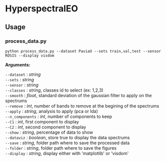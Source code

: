# HyperspectralEO

## Usage

### process_data.py 

`python process_data.py --dataset PaviaU --sets train,val,test --sensor ROSIS --display visdom`

**Arguments:**  
  
 `--dataset` : *string*  
 `--sets` : *string*   
 `--sensor` : *string*   
 `--classes` : *string*, classes id to select (ex: 1,2,3)   
 `--smooth` : *float*, standard deviation of the gaussian filter to apply on the spectrums   
 `--remove` : *int*, number of bands to remove at the begining of the spectrums    
 `--apply` : *string*, analysis to apply (pca or lda)  
 `--n_components` : *int*, number of components to keep  
 `--C1` : *int*, first component to display  
 `--C2` : *int*, second component to display  
 `--show` : *string*, percentage of data to show  
 `--dataviz` : *boolean*, store true to display the data spectrums  
 `--save` : *string*, folder path where to save the processed data  
 `--folder` : *string*, folder path where to save the figures  
 `--display` : *string*, display either with 'matplotlib' or 'visdom'  
